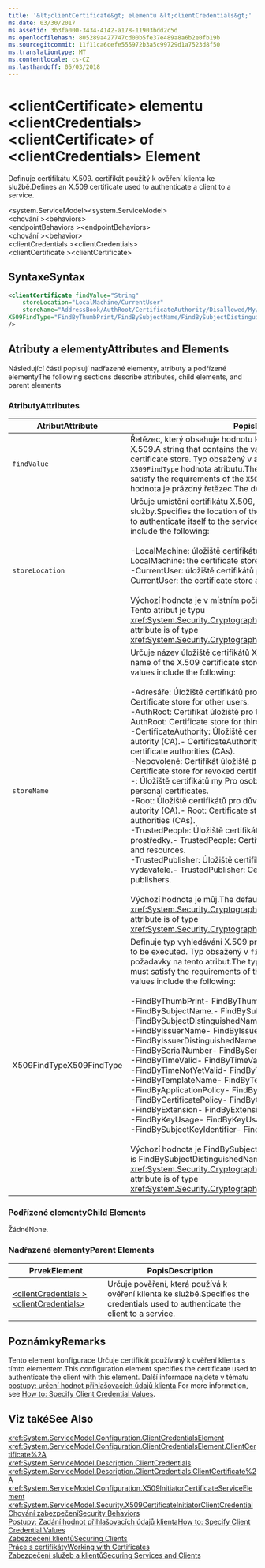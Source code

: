 ```yaml
---
title: '&lt;clientCertificate&gt; elementu &lt;clientCredentials&gt;'
ms.date: 03/30/2017
ms.assetid: 3b3fa000-3434-4142-a178-11903bdd2c5d
ms.openlocfilehash: 805289a427747cd00b5fe37e489a8a6b2e0fb19b
ms.sourcegitcommit: 11f11ca6cefe555972b3a5c99729d1a7523d8f50
ms.translationtype: MT
ms.contentlocale: cs-CZ
ms.lasthandoff: 05/03/2018
---
```

# <a name="ltclientcertificategt-of-ltclientcredentialsgt-element"></a><span data-ttu-id="26f12-102">&lt;clientCertificate&gt; elementu &lt;clientCredentials&gt;</span><span class="sxs-lookup"><span data-stu-id="26f12-102">&lt;clientCertificate&gt; of &lt;clientCredentials&gt; Element</span></span>
<span data-ttu-id="26f12-103">Definuje certifikátu X.509. certifikát použitý k ověření klienta ke službě.</span><span class="sxs-lookup"><span data-stu-id="26f12-103">Defines an X.509 certificate used to authenticate a client to a service.</span></span>  
  
 <span data-ttu-id="26f12-104">\<system.ServiceModel></span><span class="sxs-lookup"><span data-stu-id="26f12-104">\<system.ServiceModel></span></span>  
<span data-ttu-id="26f12-105">\<chování ></span><span class="sxs-lookup"><span data-stu-id="26f12-105">\<behaviors></span></span>  
<span data-ttu-id="26f12-106">\<endpointBehaviors ></span><span class="sxs-lookup"><span data-stu-id="26f12-106">\<endpointBehaviors></span></span>  
<span data-ttu-id="26f12-107">\<chování ></span><span class="sxs-lookup"><span data-stu-id="26f12-107">\<behavior></span></span>  
<span data-ttu-id="26f12-108">\<clientCredentials ></span><span class="sxs-lookup"><span data-stu-id="26f12-108">\<clientCredentials></span></span>  
<span data-ttu-id="26f12-109">\<clientCertificate ></span><span class="sxs-lookup"><span data-stu-id="26f12-109">\<clientCertificate></span></span>  
  
## <a name="syntax"></a><span data-ttu-id="26f12-110">Syntaxe</span><span class="sxs-lookup"><span data-stu-id="26f12-110">Syntax</span></span>  
  
```xml  
<clientCertificate findValue="String"   
    storeLocation="LocalMachine/CurrentUser"  
    storeName="AddressBook/AuthRoot/CertificateAuthority/Disallowed/My/Root/TrustedPeople/TrustedPublisher"  
X509FindType="FindByThumbPrint/FindBySubjectName/FindBySubjectDistinguishedName/FindByIssuerName/FindByIssuerDistinguishedName/FindBySerialNumber/FindByTimeValid/FindByTimeNotYetValid/FindByTemplateName/FindByApplicationPolicy/FindByCertificatePolicy/FindByExtension/FindByKeyUsage/FindBySubjectKeyIdentifier"  
/>  
```  
  
## <a name="attributes-and-elements"></a><span data-ttu-id="26f12-111">Atributy a elementy</span><span class="sxs-lookup"><span data-stu-id="26f12-111">Attributes and Elements</span></span>  
 <span data-ttu-id="26f12-112">Následující části popisují nadřazené elementy, atributy a podřízené elementy</span><span class="sxs-lookup"><span data-stu-id="26f12-112">The following sections describe attributes, child elements, and parent elements</span></span>  
  
### <a name="attributes"></a><span data-ttu-id="26f12-113">Atributy</span><span class="sxs-lookup"><span data-stu-id="26f12-113">Attributes</span></span>  
  
|<span data-ttu-id="26f12-114">Atribut</span><span class="sxs-lookup"><span data-stu-id="26f12-114">Attribute</span></span>|<span data-ttu-id="26f12-115">Popis</span><span class="sxs-lookup"><span data-stu-id="26f12-115">Description</span></span>|  
|---------------|-----------------|  
|`findValue`|<span data-ttu-id="26f12-116">Řetězec, který obsahuje hodnotu k vyhledání v úložišti certifikátů X.509.</span><span class="sxs-lookup"><span data-stu-id="26f12-116">A string that contains the value to search for in the X.509 certificate store.</span></span> <span data-ttu-id="26f12-117">Typ obsažený v atributu musí splňovat požadavky `X509FindType` hodnota atributu.</span><span class="sxs-lookup"><span data-stu-id="26f12-117">The type contained in the attribute must satisfy the requirements of the `X509FindType` attribute value.</span></span> <span data-ttu-id="26f12-118">Výchozí hodnota je prázdný řetězec.</span><span class="sxs-lookup"><span data-stu-id="26f12-118">The default is an empty string.</span></span>|  
|`storeLocation`|<span data-ttu-id="26f12-119">Určuje umístění certifikátu X.509, který klient používá k ověření samotné služby.</span><span class="sxs-lookup"><span data-stu-id="26f12-119">Specifies the location of the X.509 certificate that the client uses to authenticate itself to the service.</span></span> <span data-ttu-id="26f12-120">Platné hodnoty patří:</span><span class="sxs-lookup"><span data-stu-id="26f12-120">Valid values include the following:</span></span><br /><br /> <span data-ttu-id="26f12-121">-LocalMachine: úložiště certifikátů přiřazené k místnímu počítači.</span><span class="sxs-lookup"><span data-stu-id="26f12-121">-   LocalMachine: the certificate store assigned to the local machine.</span></span><br /><span data-ttu-id="26f12-122">-CurrentUser: úložiště certifikátů přiřazená aktuálnímu uživateli.</span><span class="sxs-lookup"><span data-stu-id="26f12-122">-   CurrentUser: the certificate store assigned to the current user.</span></span><br /><br /> <span data-ttu-id="26f12-123">Výchozí hodnota je v místním počítači.</span><span class="sxs-lookup"><span data-stu-id="26f12-123">The default is LocalMachine.</span></span> <span data-ttu-id="26f12-124">Tento atribut je typu <xref:System.Security.Cryptography.X509Certificates.StoreLocation>.</span><span class="sxs-lookup"><span data-stu-id="26f12-124">This attribute is of type <xref:System.Security.Cryptography.X509Certificates.StoreLocation>.</span></span>|  
|`storeName`|<span data-ttu-id="26f12-125">Určuje název úložiště certifikátů X.509 pro vyhledávání.</span><span class="sxs-lookup"><span data-stu-id="26f12-125">Specifies the name of the X.509 certificate store to search.</span></span> <span data-ttu-id="26f12-126">Platné hodnoty patří:</span><span class="sxs-lookup"><span data-stu-id="26f12-126">Valid values include the following:</span></span><br /><br /> <span data-ttu-id="26f12-127">-Adresáře: Úložiště certifikátů pro ostatní uživatele.</span><span class="sxs-lookup"><span data-stu-id="26f12-127">-   AddressBook: Certificate store for other users.</span></span><br /><span data-ttu-id="26f12-128">-AuthRoot: Certifikát úložiště pro třetí strany certifikačních autorit (CA).</span><span class="sxs-lookup"><span data-stu-id="26f12-128">-   AuthRoot: Certificate store for third-party certificate authorities (CAs).</span></span><br /><span data-ttu-id="26f12-129">-CertificateAuthority: Úložiště certifikátů pro zprostředkující certifikační autority (CA).</span><span class="sxs-lookup"><span data-stu-id="26f12-129">-   CertificateAuthority: Certificate store for intermediate certificate authorities (CAs).</span></span><br /><span data-ttu-id="26f12-130">-Nepovolené: Certifikát úložiště pro odvolané certifikáty.</span><span class="sxs-lookup"><span data-stu-id="26f12-130">-   Disallowed: Certificate store for revoked certificates.</span></span><br /><span data-ttu-id="26f12-131">-: Úložiště certifikátů my Pro osobní certifikáty.</span><span class="sxs-lookup"><span data-stu-id="26f12-131">-   My: Certificate store for personal certificates.</span></span><br /><span data-ttu-id="26f12-132">-Root: Úložiště certifikátů pro důvěryhodné kořenové certifikační autority (CA).</span><span class="sxs-lookup"><span data-stu-id="26f12-132">-   Root: Certificate store for trusted root certificate authorities (CAs).</span></span><br /><span data-ttu-id="26f12-133">-TrustedPeople: Úložiště certifikátů přímo důvěryhodných osob a prostředky.</span><span class="sxs-lookup"><span data-stu-id="26f12-133">-   TrustedPeople: Certificate store for directly trusted people and resources.</span></span><br /><span data-ttu-id="26f12-134">-TrustedPublisher: Úložiště certifikátů pro přímo důvěryhodné vydavatele.</span><span class="sxs-lookup"><span data-stu-id="26f12-134">-   TrustedPublisher: Certificate store for directly trusted publishers.</span></span><br /><br /> <span data-ttu-id="26f12-135">Výchozí hodnota je můj.</span><span class="sxs-lookup"><span data-stu-id="26f12-135">The default is My.</span></span> <span data-ttu-id="26f12-136">Tento atribut je typu <xref:System.Security.Cryptography.X509Certificates.StoreName>.</span><span class="sxs-lookup"><span data-stu-id="26f12-136">This attribute is of type <xref:System.Security.Cryptography.X509Certificates.StoreName>.</span></span>|  
|<span data-ttu-id="26f12-137">X509FindType</span><span class="sxs-lookup"><span data-stu-id="26f12-137">X509FindType</span></span>|<span data-ttu-id="26f12-138">Definuje typ vyhledávání X.509 provést.</span><span class="sxs-lookup"><span data-stu-id="26f12-138">Defines the type of X.509 search to be executed.</span></span> <span data-ttu-id="26f12-139">Typ obsažený v `findValue` atributu musí splňovat požadavky na tento atribut.</span><span class="sxs-lookup"><span data-stu-id="26f12-139">The type contained in the `findValue` attribute must satisfy the requirements of this attribute.</span></span> <span data-ttu-id="26f12-140">Platné hodnoty patří:</span><span class="sxs-lookup"><span data-stu-id="26f12-140">Valid values include the following:</span></span><br /><br /> <span data-ttu-id="26f12-141">-FindByThumbPrint</span><span class="sxs-lookup"><span data-stu-id="26f12-141">-   FindByThumbPrint</span></span><br /><span data-ttu-id="26f12-142">-FindBySubjectName.</span><span class="sxs-lookup"><span data-stu-id="26f12-142">-   FindBySubjectName</span></span><br /><span data-ttu-id="26f12-143">-FindBySubjectDistinguishedName</span><span class="sxs-lookup"><span data-stu-id="26f12-143">-   FindBySubjectDistinguishedName</span></span><br /><span data-ttu-id="26f12-144">-FindByIssuerName</span><span class="sxs-lookup"><span data-stu-id="26f12-144">-   FindByIssuerName</span></span><br /><span data-ttu-id="26f12-145">-FindByIssuerDistinguishedName</span><span class="sxs-lookup"><span data-stu-id="26f12-145">-   FindByIssuerDistinguishedName</span></span><br /><span data-ttu-id="26f12-146">-FindBySerialNumber</span><span class="sxs-lookup"><span data-stu-id="26f12-146">-   FindBySerialNumber</span></span><br /><span data-ttu-id="26f12-147">-FindByTimeValid</span><span class="sxs-lookup"><span data-stu-id="26f12-147">-   FindByTimeValid</span></span><br /><span data-ttu-id="26f12-148">-FindByTimeNotYetValid</span><span class="sxs-lookup"><span data-stu-id="26f12-148">-   FindByTimeNotYetValid</span></span><br /><span data-ttu-id="26f12-149">-FindByTemplateName</span><span class="sxs-lookup"><span data-stu-id="26f12-149">-   FindByTemplateName</span></span><br /><span data-ttu-id="26f12-150">-FindByApplicationPolicy</span><span class="sxs-lookup"><span data-stu-id="26f12-150">-   FindByApplicationPolicy</span></span><br /><span data-ttu-id="26f12-151">-FindByCertificatePolicy</span><span class="sxs-lookup"><span data-stu-id="26f12-151">-   FindByCertificatePolicy</span></span><br /><span data-ttu-id="26f12-152">-FindByExtension</span><span class="sxs-lookup"><span data-stu-id="26f12-152">-   FindByExtension</span></span><br /><span data-ttu-id="26f12-153">-FindByKeyUsage</span><span class="sxs-lookup"><span data-stu-id="26f12-153">-   FindByKeyUsage</span></span><br /><span data-ttu-id="26f12-154">-FindBySubjectKeyIdentifier</span><span class="sxs-lookup"><span data-stu-id="26f12-154">-   FindBySubjectKeyIdentifier</span></span><br /><br /> <span data-ttu-id="26f12-155">Výchozí hodnota je FindBySubjectDistinguishedName.</span><span class="sxs-lookup"><span data-stu-id="26f12-155">The default value is FindBySubjectDistinguishedName.</span></span> <span data-ttu-id="26f12-156">Tento atribut je typu <xref:System.Security.Cryptography.X509Certificates.X509FindType>.</span><span class="sxs-lookup"><span data-stu-id="26f12-156">This attribute is of type <xref:System.Security.Cryptography.X509Certificates.X509FindType>.</span></span>|  
  
### <a name="child-elements"></a><span data-ttu-id="26f12-157">Podřízené elementy</span><span class="sxs-lookup"><span data-stu-id="26f12-157">Child Elements</span></span>  
 <span data-ttu-id="26f12-158">Žádné</span><span class="sxs-lookup"><span data-stu-id="26f12-158">None.</span></span>  
  
### <a name="parent-elements"></a><span data-ttu-id="26f12-159">Nadřazené elementy</span><span class="sxs-lookup"><span data-stu-id="26f12-159">Parent Elements</span></span>  
  
|<span data-ttu-id="26f12-160">Prvek</span><span class="sxs-lookup"><span data-stu-id="26f12-160">Element</span></span>|<span data-ttu-id="26f12-161">Popis</span><span class="sxs-lookup"><span data-stu-id="26f12-161">Description</span></span>|  
|-------------|-----------------|  
|[<span data-ttu-id="26f12-162">\<clientCredentials ></span><span class="sxs-lookup"><span data-stu-id="26f12-162">\<clientCredentials></span></span>](../../../../../docs/framework/configure-apps/file-schema/wcf/clientcredentials.md)|<span data-ttu-id="26f12-163">Určuje pověření, která používá k ověření klienta ke službě.</span><span class="sxs-lookup"><span data-stu-id="26f12-163">Specifies the credentials used to authenticate the client to a service.</span></span>|  
  
## <a name="remarks"></a><span data-ttu-id="26f12-164">Poznámky</span><span class="sxs-lookup"><span data-stu-id="26f12-164">Remarks</span></span>  
 <span data-ttu-id="26f12-165">Tento element konfigurace Určuje certifikát používaný k ověření klienta s tímto elementem.</span><span class="sxs-lookup"><span data-stu-id="26f12-165">This configuration element specifies the certificate used to authenticate the client with this element.</span></span> <span data-ttu-id="26f12-166">Další informace najdete v tématu [postupy: určení hodnot přihlašovacích údajů klienta](../../../../../docs/framework/wcf/how-to-specify-client-credential-values.md).</span><span class="sxs-lookup"><span data-stu-id="26f12-166">For more information, see [How to: Specify Client Credential Values](../../../../../docs/framework/wcf/how-to-specify-client-credential-values.md).</span></span>  
  
## <a name="see-also"></a><span data-ttu-id="26f12-167">Viz také</span><span class="sxs-lookup"><span data-stu-id="26f12-167">See Also</span></span>  
 <xref:System.ServiceModel.Configuration.ClientCredentialsElement>  
 <xref:System.ServiceModel.Configuration.ClientCredentialsElement.ClientCertificate%2A>  
 <xref:System.ServiceModel.Description.ClientCredentials>  
 <xref:System.ServiceModel.Description.ClientCredentials.ClientCertificate%2A>  
 <xref:System.ServiceModel.Configuration.X509InitiatorCertificateServiceElement>  
 <xref:System.ServiceModel.Security.X509CertificateInitiatorClientCredential>  
 [<span data-ttu-id="26f12-168">Chování zabezpečení</span><span class="sxs-lookup"><span data-stu-id="26f12-168">Security Behaviors</span></span>](../../../../../docs/framework/wcf/feature-details/security-behaviors-in-wcf.md)  
 [<span data-ttu-id="26f12-169">Postupy: Zadání hodnot přihlašovacích údajů klienta</span><span class="sxs-lookup"><span data-stu-id="26f12-169">How to: Specify Client Credential Values</span></span>](../../../../../docs/framework/wcf/how-to-specify-client-credential-values.md)  
 [<span data-ttu-id="26f12-170">Zabezpečení klientů</span><span class="sxs-lookup"><span data-stu-id="26f12-170">Securing Clients</span></span>](../../../../../docs/framework/wcf/securing-clients.md)  
 [<span data-ttu-id="26f12-171">Práce s certifikáty</span><span class="sxs-lookup"><span data-stu-id="26f12-171">Working with Certificates</span></span>](../../../../../docs/framework/wcf/feature-details/working-with-certificates.md)  
 [<span data-ttu-id="26f12-172">Zabezpečení služeb a klientů</span><span class="sxs-lookup"><span data-stu-id="26f12-172">Securing Services and Clients</span></span>](../../../../../docs/framework/wcf/feature-details/securing-services-and-clients.md)
